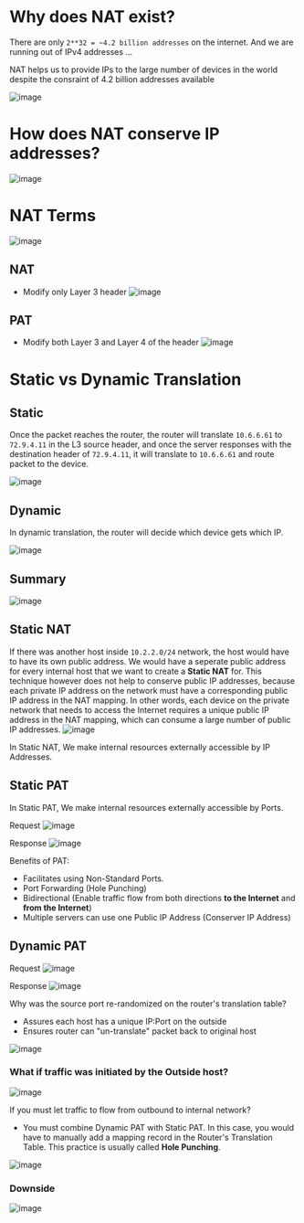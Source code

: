 # Why does NAT exist?
There are only `2**32 = ~4.2 billion addresses` on the internet. And we are running out of IPv4 addresses ...

NAT helps us to provide IPs to the large number of devices in the world despite the consraint of 4.2 billion addresses available

![image](https://user-images.githubusercontent.com/59940078/233831794-5fc50bd1-17ba-4ab6-a77a-04024808d092.png)

# How does NAT conserve IP addresses?

![image](https://user-images.githubusercontent.com/59940078/233831883-875feedf-c009-4f1a-b1ff-e5d91b1c423a.png)

# NAT Terms

![image](https://user-images.githubusercontent.com/59940078/233831946-88abe436-5cd3-4a23-a372-dc72a2bd6d9b.png)

## NAT
- Modify only Layer 3 header
![image](https://user-images.githubusercontent.com/59940078/233831991-87328761-df23-4250-90d1-22092a03cf68.png)

## PAT
- Modify both Layer 3 and Layer 4 of the header
![image](https://user-images.githubusercontent.com/59940078/233832004-deea1ef5-b695-4443-8204-4576cef0d261.png)
 
# Static vs Dynamic Translation
 
## Static

Once the packet reaches the router, the router will translate `10.6.6.61` to `72.9.4.11` in the L3 source header, and once the server responses with the destination header of `72.9.4.11`, it will translate to `10.6.6.61` and route packet to the device.

![image](https://user-images.githubusercontent.com/59940078/233832151-893b7577-dd14-4d9d-9b5e-290c86b83b82.png)

## Dynamic

In dynamic translation, the router will decide which device gets which IP.

![image](https://user-images.githubusercontent.com/59940078/233832357-f74c573d-0d5d-467e-9c87-4ed58d1fe54c.png)

## Summary

![image](https://user-images.githubusercontent.com/59940078/233832434-82f9410f-9e4c-49be-a1b2-9f5a34cb753e.png)

## Static NAT

If there was another host inside `10.2.2.0/24` network, the host would have to have its own public address. We would have a seperate public address for every internal host that we want to create a **Static NAT** for. This technique however does not help to conserve public IP addresses, because each private IP address on the network must have a corresponding public IP address in the NAT mapping. In other words, each device on the private network that needs to access the Internet requires a unique public IP address in the NAT mapping, which can consume a large number of public IP addresses.
![image](https://user-images.githubusercontent.com/59940078/233832827-e1d69b6d-8832-4a5e-b70f-b14811d9838e.png)

In Static NAT, We make internal resources externally accessible by IP Addresses.

## Static PAT
In Static PAT, We make internal resources externally accessible by Ports.

Request
![image](https://user-images.githubusercontent.com/59940078/233833274-e1e508a2-c1cd-4674-9534-9009ec5f0e8d.png)

Response
![image](https://user-images.githubusercontent.com/59940078/233833299-828d6a33-3f7e-4ded-874e-3b2174421148.png)

Benefits of PAT:
- Facilitates using Non-Standard Ports.
- Port Forwarding (Hole Punching)
- Bidirectional (Enable traffic flow from both directions **to the Internet** and **from the Internet**)
- Multiple servers can use one Public IP Address (Conserver IP Address)

## Dynamic PAT

Request
![image](https://user-images.githubusercontent.com/59940078/233833675-27326c34-ba46-4e8b-83d2-601a802622eb.png)

Response
![image](https://user-images.githubusercontent.com/59940078/233833737-37103aab-a104-45cd-bb2d-541de6f0c301.png)

Why was the source port re-randomized on the router's translation table?
- Assures each host has a unique IP:Port on the outside
- Ensures router can "un-translate" packet back to original host

![image](https://user-images.githubusercontent.com/59940078/233833824-6f8ac395-1772-41b7-90d5-91e1d8cb617d.png)

### What if traffic was initiated by the Outside host?

![image](https://user-images.githubusercontent.com/59940078/233833972-589beb3a-7abb-46bc-8e9f-0ec9195cf66f.png)

If you must let traffic to flow from outbound to internal network?
- You must combine Dynamic PAT with Static PAT. In this case, you would have to manually add a mapping record in the Router's Translation Table. This practice is usually called **Hole Punching**.

![image](https://user-images.githubusercontent.com/59940078/233834227-ae22a8bc-5bc6-4a99-ac3c-32201dcf8598.png)

### Downside
![image](https://user-images.githubusercontent.com/59940078/233834197-ac051de4-bb20-4fa1-90a2-1437b8571a20.png)

